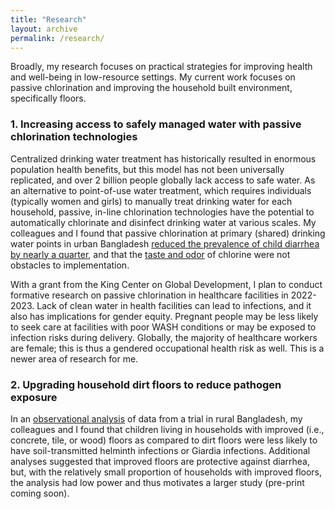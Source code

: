 ```yaml
---
title: "Research"
layout: archive
permalink: /research/
---
```

Broadly, my research focuses on practical strategies for improving health and well-being in low-resource settings. My current work focuses on passive chlorination and improving the household built environment, specifically floors.

### 1. Increasing access to safely managed water with passive chlorination technologies
Centralized drinking water treatment has historically resulted in enormous population health benefits, but this model has not been universally replicated, and over 2 billion people globally lack access to safe water. As an alternative to point-of-use water treatment, which requires individuals (typically women and girls) to manually treat drinking water for each household, passive, in-line chlorination technologies have the potential to automatically chlorinate and disinfect drinking water at various scales. My colleagues and I found that passive chlorination at primary (shared) drinking water points in urban Bangladesh [reduced the prevalence of child diarrhea by nearly a quarter](https://doi.org/10.1016/S2214-109X(19)30315-8), and that the [taste and odor](https://doi.org/10.1016/j.scitotenv.2017.09.135) of chlorine were not obstacles to implementation.

With a grant from the King Center on Global Development, I plan to conduct formative research on passive chlorination in healthcare facilities in 2022-2023. Lack of clean water in health facilities can lead to infections, and it also has implications for gender equity. Pregnant people may be less likely to seek care at facilities with poor WASH conditions or may be exposed to infection risks during delivery. Globally, the majority of healthcare workers are female; this is thus a gendered occupational health risk as well. This is a newer area of research for me.

### 2. Upgrading household dirt floors to reduce pathogen exposure
In an [observational analysis](https://doi.org/10.1016/S2214-109X(20)30523-4) of data from a trial in rural Bangladesh, my colleagues and I found that children living in households with improved (i.e., concrete, tile, or wood) floors as compared to dirt floors were less likely to have soil-transmitted helminth infections or Giardia infections. Additional analyses suggested that improved floors are protective against diarrhea, but, with the relatively small proportion of households with improved floors, the analysis had low power and thus motivates a larger study (pre-print coming soon). 
